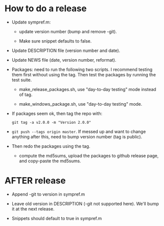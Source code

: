 How to do a release
===================

  * Update sympref.m:

      - update version number (bump and remove -git).

      - Make sure snippet defaults to false.

  * Update DESCRIPTION file (version number and date).

  * Update NEWS file (date, version number, reformat).

  * Packages: need to run the following two scripts.  I recommend
    testing them first without using the tag.  Then test the packages
    by running the test suite.

      - make_release_packages.sh, use "day-to-day testing" mode instead
        of tag.

      - make_windows_package.sh, use "day-to-day testing" mode.

  * If packages seem ok, then tag the repo with:

    `git tag -a v2.0.0 -m "Version 2.0.0"`

  * `git push --tags origin master`.  If messed up and want to change
    anything after this, need to bump version number (tag is public).

  * Then redo the packages using the tag.

      - compute the md5sums, upload the packages to github release
        page, and copy-paste the md5sums.



AFTER release
=============

  * Append -git to version in sympref.m

  * Leave old version in DESCRIPTION (-git not supported here).  We'll
    bump it at the next release.

  * Snippets should default to true in sympref.m
